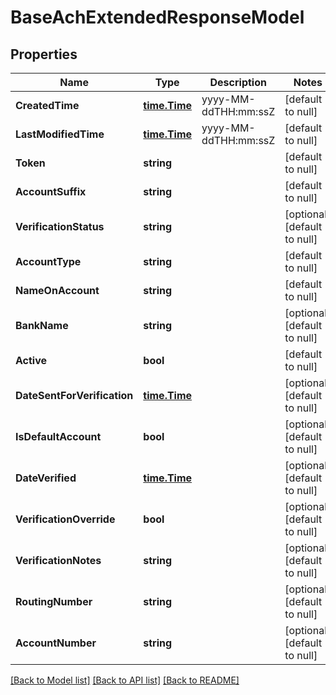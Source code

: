 # BaseAchExtendedResponseModel

## Properties
Name | Type | Description | Notes
------------ | ------------- | ------------- | -------------
**CreatedTime** | [**time.Time**](time.Time.md) | yyyy-MM-ddTHH:mm:ssZ | [default to null]
**LastModifiedTime** | [**time.Time**](time.Time.md) | yyyy-MM-ddTHH:mm:ssZ | [default to null]
**Token** | **string** |  | [default to null]
**AccountSuffix** | **string** |  | [default to null]
**VerificationStatus** | **string** |  | [optional] [default to null]
**AccountType** | **string** |  | [default to null]
**NameOnAccount** | **string** |  | [default to null]
**BankName** | **string** |  | [optional] [default to null]
**Active** | **bool** |  | [default to null]
**DateSentForVerification** | [**time.Time**](time.Time.md) |  | [optional] [default to null]
**IsDefaultAccount** | **bool** |  | [optional] [default to null]
**DateVerified** | [**time.Time**](time.Time.md) |  | [optional] [default to null]
**VerificationOverride** | **bool** |  | [optional] [default to null]
**VerificationNotes** | **string** |  | [optional] [default to null]
**RoutingNumber** | **string** |  | [optional] [default to null]
**AccountNumber** | **string** |  | [optional] [default to null]

[[Back to Model list]](../README.md#documentation-for-models) [[Back to API list]](../README.md#documentation-for-api-endpoints) [[Back to README]](../README.md)


